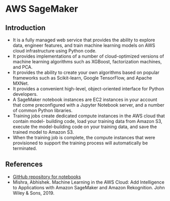 # AWS SageMaker

## Introduction
- It is a fully managed web service that provides the ability to explore data, engineer features, and train machine learning models on AWS cloud infrastructure using Python code.
- It provides implementations of a number of cloud-optimized versions of machine learning algorithms such as XGBoost, factorization machines, and PCA.
- It provides the ability to create your own algorithms based on popular frameworks such as Scikit-learn, Google TensorFlow, and Apache MXNet.
- It provides a convenient high-level, object-oriented interface for Python developers.
- A SageMaker notebook instances are EC2 instances in your account that come preconfigured with a Jupyter Notebook server, and a number of common Python libraries.
- Training jobs create dedicated compute instances in the AWS cloud that contain model- building code, load your training data from Amazon S3, execute the model-building code on your training data, and save the trained model to Amazon S3.
- When the training job is complete, the compute instances that were provisioned to support the training process will automatically be terminated.


## References
- [GitHub repository for notebooks](https://github.com/asmtechnology/awsmlbook-chapter16)
- Mishra, Abhishek. Machine Learning in the AWS Cloud: Add Intelligence to Applications with Amazon SageMaker and Amazon Rekognition. John Wiley & Sons, 2019.
